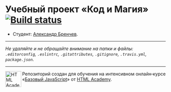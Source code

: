 # Учебный проект «Код и Магия» [![Build status][travis-image]][travis-url]

* Студент: [Александр Бренчев](https://up.htmlacademy.ru/javascript/9/user/59895).

---

_Не удаляйте и не обращайте внимание на папки и файлы:_<br>
_`.editorconfig`, `.eslintrc`, `.gitattributes`, `.gitignore`, `.travis.yml`, `package.json`._

---

<a href="https://htmlacademy.ru/intensive/javascript"><img align="left" width="50" height="50" title="HTML Academy" src="https://up.htmlacademy.ru/static/img/intensive/javascript/logo-for-github.svg"></a>

Репозиторий создан для обучения на интенсивном онлайн‑курсе «[Базовый JavaScript](https://htmlacademy.ru/intensive/javascript)» от [HTML Academy](https://htmlacademy.ru).

[travis-image]: https://travis-ci.org/htmlacademy-javascript/59895-code-and-magick.svg?branch=master
[travis-url]: https://travis-ci.org/htmlacademy-javascript/59895-code-and-magick
